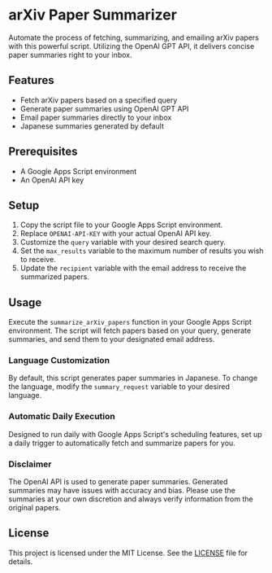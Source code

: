 # arXiv Paper Summarizer

Automate the process of fetching, summarizing, and emailing arXiv papers with this powerful script. Utilizing the OpenAI GPT API, it delivers concise paper summaries right to your inbox.

## Features

- Fetch arXiv papers based on a specified query
- Generate paper summaries using OpenAI GPT API
- Email paper summaries directly to your inbox
- Japanese summaries generated by default

## Prerequisites

- A Google Apps Script environment
- An OpenAI API key

## Setup

1. Copy the script file to your Google Apps Script environment.
2. Replace `OPENAI-API-KEY` with your actual OpenAI API key.
3. Customize the `query` variable with your desired search query.
4. Set the `max_results` variable to the maximum number of results you wish to receive.
5. Update the `recipient` variable with the email address to receive the summarized papers.

## Usage

Execute the `summarize_arXiv_papers` function in your Google Apps Script environment. The script will fetch papers based on your query, generate summaries, and send them to your designated email address.

### Language Customization

By default, this script generates paper summaries in Japanese. To change the language, modify the `summary_request` variable to your desired language.

### Automatic Daily Execution

Designed to run daily with Google Apps Script's scheduling features, set up a daily trigger to automatically fetch and summarize papers for you.

### Disclaimer

The OpenAI API is used to generate paper summaries. Generated summaries may have issues with accuracy and bias. Please use the summaries at your own discretion and always verify information from the original papers.

## License

This project is licensed under the MIT License. See the [LICENSE](LICENSE) file for details.
